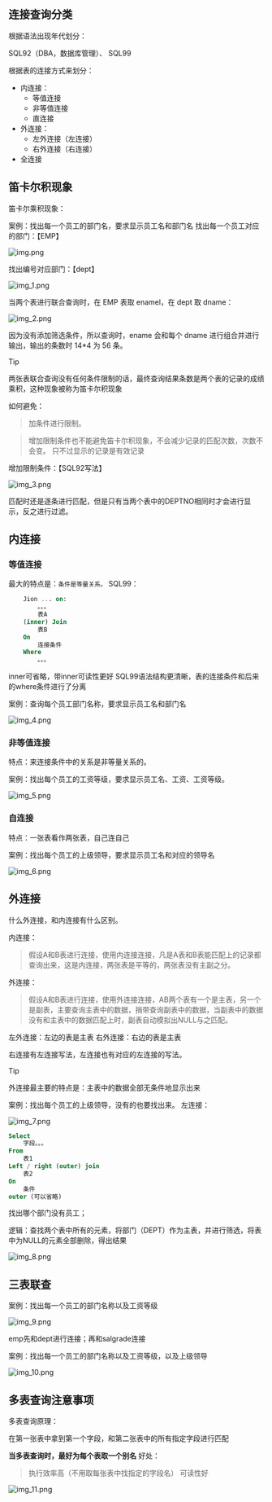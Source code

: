 
## 连接查询分类
根据语法出现年代划分：

SQL92（DBA，数据库管理）、
SQL99

根据表的连接方式来划分：

- 内连接：
  - 等值连接
  - 非等值连接
  - 直连接
- 外连接：
  - 左外连接（左连接）
  - 右外连接（右连接）
- 全连接



## 笛卡尔积现象
笛卡尔乘积现象：

案例：找出每一个员工的部门名，要求显示员工名和部门名
找出每一个员工对应的部门：【EMP】

![img.png](..%2F..%2Fpublic%2Fnote%2FMySql%2F%E8%BF%9E%E6%8E%A5%E6%9F%A5%E8%AF%A2%2Fimg.png)

找出编号对应部门：【dept】

![img_1.png](..%2F..%2Fpublic%2Fnote%2FMySql%2F%E8%BF%9E%E6%8E%A5%E6%9F%A5%E8%AF%A2%2Fimg_1.png)

当两个表进行联合查询时，在 EMP 表取 enamel，在 dept 取 dname：

![img_2.png](..%2F..%2Fpublic%2Fnote%2FMySql%2F%E8%BF%9E%E6%8E%A5%E6%9F%A5%E8%AF%A2%2Fimg_2.png)

因为没有添加筛选条件，所以查询时，ename 会和每个 dname 进行组合并进行输出，输出的条数时 14*4 为 56 条。

> [!tip]
> 两张表联合查询没有任何条件限制的话，最终查询结果条数是两个表的记录的成绩乘积，这种现象被称为笛卡尔积现象

如何避免：
> 加条件进行限制。

> 增加限制条件也不能避免笛卡尔积现象，不会减少记录的匹配次数，次数不会变。 
> 只不过显示的记录是有效记录

增加限制条件：【SQL92写法】

![img_3.png](..%2F..%2Fpublic%2Fnote%2FMySql%2F%E8%BF%9E%E6%8E%A5%E6%9F%A5%E8%AF%A2%2Fimg_3.png)

匹配时还是逐条进行匹配，但是只有当两个表中的DEPTNO相同时才会进行显示，反之进行过滤。

## 内连接

### 等值连接

最大的特点是：`条件是等量关系。`
SQL99：
```sql
    Jion ... on:
        。。。
        表A
    (inner) Join
        表B
    On
        连接条件
    Where
        。。。
```
inner可省略，带inner可读性更好
SQL99语法结构更清晰，表的连接条件和后来的where条件进行了分离

案例：查询每个员工部门名称，要求显示员工名和部门名

![img_4.png](..%2F..%2Fpublic%2Fnote%2FMySql%2F%E8%BF%9E%E6%8E%A5%E6%9F%A5%E8%AF%A2%2Fimg_4.png)


### 非等值连接
特点：来连接条件中的关系是非等量关系的。

案例：找出每个员工的工资等级，要求显示员工名、工资、工资等级。

![img_5.png](..%2F..%2Fpublic%2Fnote%2FMySql%2F%E8%BF%9E%E6%8E%A5%E6%9F%A5%E8%AF%A2%2Fimg_5.png)


### 自连接
特点：一张表看作两张表，自己连自己

案例：找出每个员工的上级领导，要求显示员工名和对应的领导名

![img_6.png](..%2F..%2Fpublic%2Fnote%2FMySql%2F%E8%BF%9E%E6%8E%A5%E6%9F%A5%E8%AF%A2%2Fimg_6.png)

## 外连接
什么外连接，和内连接有什么区别。

内连接：
> 假设A和B表进行连接，使用内连接连接，凡是A表和B表能匹配上的记录都查询出来，这是内连接，两张表是平等的，两张表没有主副之分。

外连接：
> 假设A和B表进行连接，使用外连接连接，AB两个表有一个是主表，另一个是副表，主要查询主表中的数据，捎带查询副表中的数据，当副表中的数据没有和主表中的数据匹配上时，副表自动模拟出NULL与之匹配。

左外连接：左边的表是主表
右外连接：右边的表是主表

右连接有左连接写法，左连接也有对应的左连接的写法。

> [!TIP]
> 外连接最主要的特点是：主表中的数据全部无条件地显示出来

案例：找出每个员工的上级领导，没有的也要找出来。
左连接：

![img_7.png](..%2F..%2Fpublic%2Fnote%2FMySql%2F%E8%BF%9E%E6%8E%A5%E6%9F%A5%E8%AF%A2%2Fimg_7.png)

```sql
Select
    字段。。。
From
    表1
Left / right (outer) join
    表2
On
    条件
outer (可以省略)
```
找出哪个部门没有员工；

逻辑：查找两个表中所有的元素，将部门（DEPT）作为主表，并进行筛选，将表中为NULL的元素全部删除，得出结果

![img_8.png](..%2F..%2Fpublic%2Fnote%2FMySql%2F%E8%BF%9E%E6%8E%A5%E6%9F%A5%E8%AF%A2%2Fimg_8.png)

## 三表联查

案例：找出每一个员工的部门名称以及工资等级

![img_9.png](..%2F..%2Fpublic%2Fnote%2FMySql%2F%E8%BF%9E%E6%8E%A5%E6%9F%A5%E8%AF%A2%2Fimg_9.png)

emp先和dept进行连接；再和salgrade连接

案例：找出每一个员工的部门名称以及工资等级，以及上级领导

![img_10.png](..%2F..%2Fpublic%2Fnote%2FMySql%2F%E8%BF%9E%E6%8E%A5%E6%9F%A5%E8%AF%A2%2Fimg_10.png)

## 多表查询注意事项
多表查询原理：

在第一张表中拿到第一个字段，和第二张表中的所有指定字段进行匹配

**当多表查询时，最好为每个表取一个别名**
好处：

> 执行效率高（不用取每张表中找指定的字段名）
> 可读性好

![img_11.png](..%2F..%2Fpublic%2Fnote%2FMySql%2F%E8%BF%9E%E6%8E%A5%E6%9F%A5%E8%AF%A2%2Fimg_11.png)
